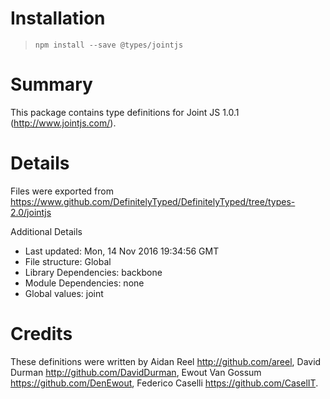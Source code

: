 # Installation
> `npm install --save @types/jointjs`

# Summary
This package contains type definitions for Joint JS 1.0.1 (http://www.jointjs.com/).

# Details
Files were exported from https://www.github.com/DefinitelyTyped/DefinitelyTyped/tree/types-2.0/jointjs

Additional Details
 * Last updated: Mon, 14 Nov 2016 19:34:56 GMT
 * File structure: Global
 * Library Dependencies: backbone
 * Module Dependencies: none
 * Global values: joint

# Credits
These definitions were written by Aidan Reel <http://github.com/areel>, David Durman <http://github.com/DavidDurman>, Ewout Van Gossum <https://github.com/DenEwout>, Federico Caselli <https://github.com/CaselIT>.
